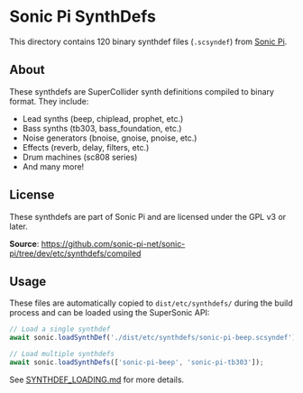 # Sonic Pi SynthDefs

This directory contains 120 binary synthdef files (`.scsyndef`) from [Sonic Pi](https://sonic-pi.net/).

## About

These synthdefs are SuperCollider synth definitions compiled to binary format. They include:
- Lead synths (beep, chiplead, prophet, etc.)
- Bass synths (tb303, bass_foundation, etc.)
- Noise generators (bnoise, gnoise, pnoise, etc.)
- Effects (reverb, delay, filters, etc.)
- Drum machines (sc808 series)
- And many more!

## License

These synthdefs are part of Sonic Pi and are licensed under the GPL v3 or later.

**Source**: https://github.com/sonic-pi-net/sonic-pi/tree/dev/etc/synthdefs/compiled

## Usage

These files are automatically copied to `dist/etc/synthdefs/` during the build process and can be loaded using the SuperSonic API:

```javascript
// Load a single synthdef
await sonic.loadSynthDef('./dist/etc/synthdefs/sonic-pi-beep.scsyndef');

// Load multiple synthdefs
await sonic.loadSynthDefs(['sonic-pi-beep', 'sonic-pi-tb303']);
```

See [SYNTHDEF_LOADING.md](../../SYNTHDEF_LOADING.md) for more details.
